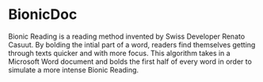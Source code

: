 # BionicDoc
Bionic Reading is a reading method invented by Swiss Developer Renato Casuut. By bolding the intial part of a word, readers find themselves getting through texts quicker and with more focus. This algorithm takes in a Microsoft Word document and bolds the first half of every word in order to simulate a more intense Bionic Reading.
